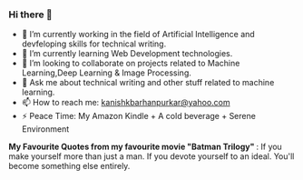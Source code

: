 ### Hi there 👋


- 🔭 I’m currently working in the field of Artificial Intelligence and devfeloping skills for technical writing.
- 🌱 I’m currently learning Web Development technologies.
- 👯 I’m looking to collaborate on projects related to Machine Learning,Deep Learning & Image Processing.
- 💬 Ask me about technical writing and other stuff related to machine learning.
- 📫 How to reach me: kanishkbarhanpurkar@yahoo.com
- ⚡ Peace Time: My Amazon Kindle  + A cold beverage + Serene Environment 

<b>My Favourite Quotes from my favourite movie "Batman Trilogy" </b>: If you make yourself more than just a man. If you devote yourself to an ideal. You'll become something else entirely.
